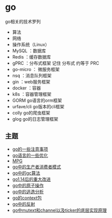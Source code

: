 # go
go相关的技术罗列
- 算法
- 网络
- 操作系统（Linux）
- MySQL ：数据库
- Redis ：缓存数据库
- gPRC ：分布式框架 记住 分布式 约等于 PRC
- go-micro ： 微服务框架
- nsq ：消息队列框架
- gin ：web服务框架
- docker ：容器
- k8s ：容器管理框架
- GORM go语言的orm框架
- urfave/cli go版本的cli框架
- colly go的爬虫框架
- glog go的日志管理框架
## 主题

- [go的一些注意事项](./1)
- [go语言的一些优化](./2)
- [MPG](./3)
- [go中的生产者消费者模式](./4)
- [go中的gc算法](./5)
- [go1.14后的重大改进](./6)
- [go中的原子操作](./7)
- [go中的逃逸分析](./8)
- [go的context包](./9)
- [go中的反射](./10)
- [go中mutext和channel以及ticker的底层实现原理](./go中mutext和channel以及ticker的底层实现原理.md)

